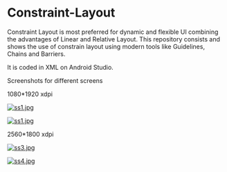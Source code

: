 # Constraint-Layout

Constraint Layout is most preferred for dynamic and flexible UI combining the advantages of Linear and Relative Layout.
This repository consists and shows the use of constrain layout using modern tools like Guidelines, Chains and Barriers.

It is coded in XML on Android Studio.


Screenshots for different screens

1080*1920 xdpi

[![ss1.jpg](https://i.postimg.cc/x11FCkgt/ss1.jpg)](https://postimg.cc/F7wxCHML)

[![ss1.jpg](https://i.postimg.cc/x11FCkgt/ss1.jpg)](https://postimg.cc/F7wxCHML)


2560*1800 xdpi

[![ss3.jpg](https://i.postimg.cc/ZRzwGYXQ/ss3.jpg)](https://postimg.cc/7CX174H1)

[![ss4.jpg](https://i.postimg.cc/G2PXdwCm/ss4.jpg)](https://postimg.cc/hzjL1Yvk)
